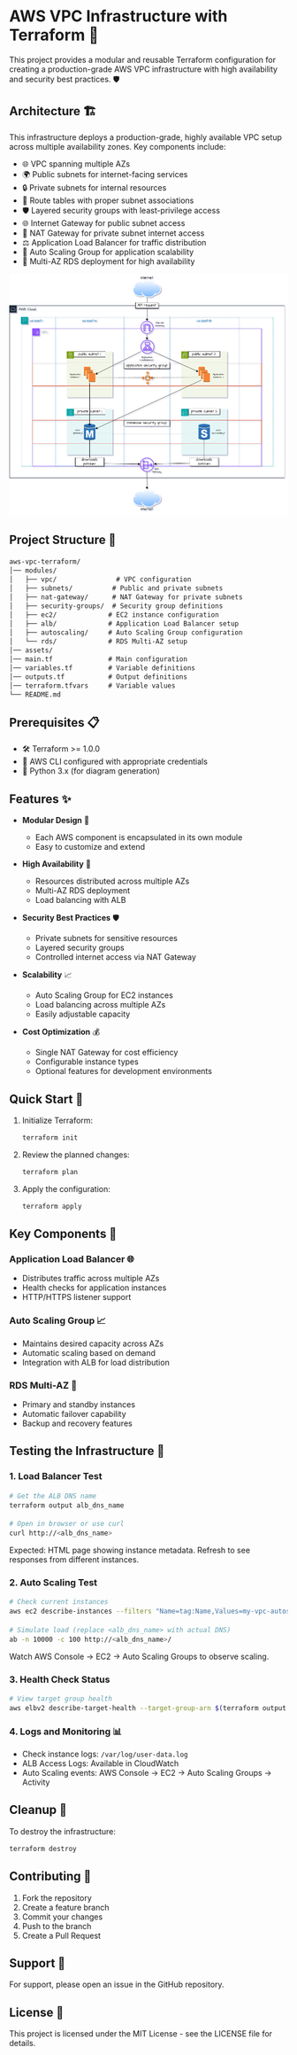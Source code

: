 # AWS VPC Infrastructure with Terraform 🚀

This project provides a modular and reusable Terraform configuration for creating a production-grade AWS VPC infrastructure with high availability and security best practices. 🛡️

## Architecture 🏗️

This infrastructure deploys a production-grade, highly available VPC setup across multiple availability zones. Key components include:

- 🌐 VPC spanning multiple AZs
- 🌍 Public subnets for internet-facing services
- 🔒 Private subnets for internal resources
- 🔄 Route tables with proper subnet associations
- 🛡️ Layered security groups with least-privilege access
- 🌐 Internet Gateway for public subnet access
- 🔀 NAT Gateway for private subnet internet access
- ⚖️ Application Load Balancer for traffic distribution
- 🚀 Auto Scaling Group for application scalability
- 💾 Multi-AZ RDS deployment for high availability

![Architecture Diagram](assets/architectural_diagram.png)

## Project Structure 📁

```
aws-vpc-terraform/
│── modules/
│   ├── vpc/               # VPC configuration
│   ├── subnets/          # Public and private subnets
│   ├── nat-gateway/      # NAT Gateway for private subnets
│   ├── security-groups/  # Security group definitions
│   ├── ec2/             # EC2 instance configuration
│   ├── alb/             # Application Load Balancer setup
│   ├── autoscaling/     # Auto Scaling Group configuration
│   └── rds/             # RDS Multi-AZ setup
│── assets/
│── main.tf              # Main configuration
│── variables.tf         # Variable definitions
│── outputs.tf           # Output definitions
│── terraform.tfvars     # Variable values
└── README.md
```

## Prerequisites 📋

- 🛠️ Terraform >= 1.0.0
- 🔑 AWS CLI configured with appropriate credentials
- 🐍 Python 3.x (for diagram generation)

## Features ✨

- **Modular Design** 🧩
  - Each AWS component is encapsulated in its own module
  - Easy to customize and extend

- **High Availability** 🔄
  - Resources distributed across multiple AZs
  - Multi-AZ RDS deployment
  - Load balancing with ALB

- **Security Best Practices** 🛡️
  - Private subnets for sensitive resources
  - Layered security groups
  - Controlled internet access via NAT Gateway

- **Scalability** 📈
  - Auto Scaling Group for EC2 instances
  - Load balancing across multiple AZs
  - Easily adjustable capacity

- **Cost Optimization** 💰
  - Single NAT Gateway for cost efficiency
  - Configurable instance types
  - Optional features for development environments

## Quick Start 🚀

1. Initialize Terraform:
   ```bash
   terraform init
   ```

2. Review the planned changes:
   ```bash
   terraform plan
   ```

3. Apply the configuration:
   ```bash
   terraform apply
   ```

## Key Components 🔑

### Application Load Balancer 🌐
- Distributes traffic across multiple AZs
- Health checks for application instances
- HTTP/HTTPS listener support

### Auto Scaling Group 📈
- Maintains desired capacity across AZs
- Automatic scaling based on demand
- Integration with ALB for load distribution

### RDS Multi-AZ 💾
- Primary and standby instances
- Automatic failover capability
- Backup and recovery features

## Testing the Infrastructure 🧪

### 1. Load Balancer Test
```bash
# Get the ALB DNS name
terraform output alb_dns_name

# Open in browser or use curl
curl http://<alb_dns_name>
```
Expected: HTML page showing instance metadata. Refresh to see responses from different instances.

### 2. Auto Scaling Test
```bash
# Check current instances
aws ec2 describe-instances --filters "Name=tag:Name,Values=my-vpc-autoscaling*" --query 'Reservations[].Instances[].InstanceId'

# Simulate load (replace <alb_dns_name> with actual DNS)
ab -n 10000 -c 100 http://<alb_dns_name>/
```
Watch AWS Console → EC2 → Auto Scaling Groups to observe scaling.

### 3. Health Check Status
```bash
# View target group health
aws elbv2 describe-target-health --target-group-arn $(terraform output -raw alb_target_group_arn)
```

### 4. Logs and Monitoring 📊
- Check instance logs: `/var/log/user-data.log`
- ALB Access Logs: Available in CloudWatch
- Auto Scaling events: AWS Console → EC2 → Auto Scaling Groups → Activity

## Cleanup 🧹

To destroy the infrastructure:
```bash
terraform destroy
```

## Contributing 🤝

1. Fork the repository
2. Create a feature branch
3. Commit your changes
4. Push to the branch
5. Create a Pull Request

## Support 💬

For support, please open an issue in the GitHub repository.

## License 📄

This project is licensed under the MIT License - see the LICENSE file for details.

